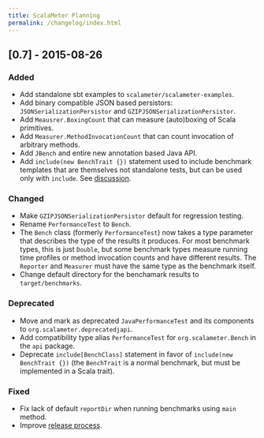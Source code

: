 ```yaml
---
title: ScalaMeter Planning
permalink: /changelog/index.html
---
```



## [0.7] - 2015-08-26

### Added

- Add standalone sbt examples to `scalameter/scalameter-examples`.
- Add binary compatible JSON based persistors: `JSONSerializationPersistor` and
  `GZIPJSONSerializationPersistor`.
- Add `Meausrer.BoxingCount` that can measure (auto)boxing of Scala primitives.
- Add `Measurer.MethodInvocationCount` that can count invocation of arbitrary methods.
- Add `JBench` and entire new annotation based Java API.
- Add `include(new BenchTrait {})` statement used to include benchmark templates that
  are themselves not standalone tests, but can be used only with `include`.
  See [discussion](https://groups.google.com/forum/#!topic/scalameter/D3bf57PEhDo).


### Changed

- Make `GZIPJSONSerializationPersistor` default for regression testing.
- Rename `PerformanceTest` to `Bench`.
- The `Bench` class (formerly `PerformanceTest`) now takes a type parameter that
  describes the type of the results it produces. For most benchmark types, this is
  just `Double`, but some benchmark types measure running time profiles or method
  invocation counts and have different results. The `Reporter` and `Measurer` must
  have the same type as the benchmark itself.
- Change default directory for the benchamark results to `target/benchmarks`.


### Deprecated

- Move and mark as deprecated `JavaPerformanceTest` and its components to
  `org.scalameter.deprecatedjapi`.
- Add compatibility type alias `PerformanceTest` for `org.scalameter.Bench`
  in the `api` package.
- Deprecate `include[BenchClass]` statement in favor of `include(new BenchTrait {})`
  (the `BenchTrait` is a normal benchmark, but must be implemented in a Scala trait).


### Fixed

- Fix lack of default `reportDir` when running benchmarks using `main` method.
- Improve [release process](http://scalameter.github.io/home/releasing/).
